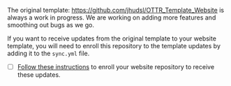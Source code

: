 
The original template: https://github.com/jhudsl/OTTR_Template_Website is always a work in progress.
We are working on adding more features and smoothing out bugs as we go.

If you want to receive updates from the original template to your website template, you will need to enroll this repository to the template updates by adding it to the `sync.yml` file.

- [ ] [Follow these instructions](https://www.ottrproject.org/getting_started.html#9_Enroll_your_repository_for_OTTR_updates) to enroll your website repository to receive these updates.
